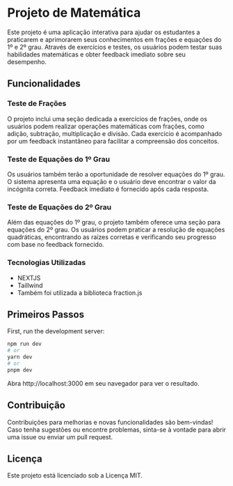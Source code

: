 # Projeto de Matemática

Este projeto é uma aplicação interativa para ajudar os estudantes a praticarem e aprimorarem seus conhecimentos em frações e equações do 1º e 2º grau. Através de exercícios e testes, os usuários podem testar suas habilidades matemáticas e obter feedback imediato sobre seu desempenho.
## Funcionalidades

### Teste de Frações
O projeto inclui uma seção dedicada a exercícios de frações, onde os usuários podem realizar operações matemáticas com frações, como adição, subtração, multiplicação e divisão. Cada exercício é acompanhado por um feedback instantâneo para facilitar a compreensão dos conceitos.

### Teste de Equações do 1º Grau
Os usuários também terão a oportunidade de resolver equações do 1º grau. O sistema apresenta uma equação e o usuário deve encontrar o valor da incógnita correta. Feedback imediato é fornecido após cada resposta.

### Teste de Equações do 2º Grau

Além das equações do 1º grau, o projeto também oferece uma seção para equações do 2º grau. Os usuários podem praticar a resolução de equações quadráticas, encontrando as raízes corretas e verificando seu progresso com base no feedback fornecido.
### Tecnologias Utilizadas
- NEXTJS
- Taillwind
- Também foi utilizada a biblioteca fraction.js

## Primeiros Passos

First, run the development server:

```bash
npm run dev
# or
yarn dev
# or
pnpm dev
```

Abra http://localhost:3000 em seu navegador para ver o resultado.

## Contribuição
Contribuições para melhorias e novas funcionalidades são bem-vindas! Caso tenha sugestões ou encontre problemas, sinta-se à vontade para abrir uma issue ou enviar um pull request.

## Licença
Este projeto está licenciado sob a Licença MIT.

